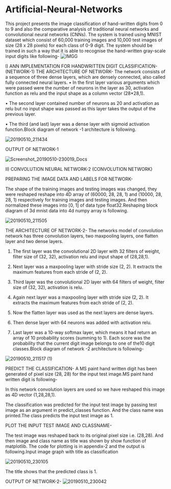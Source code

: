 # Artificial-Neural-Networks
This project presents the image classification of hand-written digits from 0 to 9 and also the comparative analysis of traditional neural networks and convolutional neural networks (CNNs). The system is trained using MNIST dataset which consist of 60,000 training images and 10,000 test images of size (28 x 28 pixels) for each class of 0-9 digit. The system should be trained in such a way that it is able to recognise the hand-written gray-scale input digits like following- ![IMGG](https://user-images.githubusercontent.com/43670329/57555373-becbf300-7391-11e9-918a-2a398dfe32ab.png)

I) ANN IMPLEMENTATION FOR HANDWRITTEN DIGIT CLASSIFICATION-(NETWORK-1)
THE ARCHITECTURE OF NETWORK- The network consists of a sequence of three dense layers, which are densely connected, also called fully connected neural layers.
•	In the first layer various arguments which were passed were the number of neurons in the layer as 30, activation function as relu and the input shape as a column vector (28*28,1).

•	The second layer contained number of neurons as 20 and activation as relu but no input shape was passed as this layer takes the output of the previous layer.

•	The third (and last) layer was a dense layer with sigmoid activation function.Block diagram of network -1 architecture is following.

![20190510_211434](https://user-images.githubusercontent.com/43670329/57540888-65e96400-736b-11e9-8fff-b27c1425c367.jpg)
 
 
OUTPUT OF NETWORK-1

![Screenshot_20190510-230019_Docs](https://user-images.githubusercontent.com/43670329/57545728-e367a100-7378-11e9-8fa4-e84b4f895301.jpg)

II) CONVOLUTION NEURAL NETWORK-2 (CONVOLUTION NETWORK)

PREPARING THE IMAGE DATA AND LABELS FOR NETWORK-

The shape of the training images and testing images was changed, they were reshaped reshape into 4D array of (60000, 28, 28, 1) and (10000, 28, 28, 1) respectively for training images and testing images. And then normalized these images into [0, 1] of data type float32.Reshaping block diagram of 3d mnist data into 4d numpy array is following.

![20190510_211505](https://user-images.githubusercontent.com/43670329/57541756-608d1900-736d-11e9-9fc6-53ee3fe98e9a.jpg)



THE ARCHITECTURE OF NETWORK-2- The networks model of convolution network has three convolution layers, two maxpooling layers, one flatten layer and two dense layers.

1.	The first layer was the convolutional 2D layer with 32 filters of weight, filter size of (32, 32), activation relu and input shape of (28,28,1).

2.	Next layer was a maxpooling layer with stride size (2, 2). It extracts the maximum features from each stride of (2, 2).

3.	Third layer was the convolutional 2D layer with 64 filters of weight, filter size of (32, 32), activation is relu.

4.	Again next layer was a maxpooling layer with stride size (2, 2). It extracts the maximum features from each stride of (2, 2).

5.	Now the flatten layer was used as the next layers are dense layers. 

6.	Then dense layer with 64 neurons was added with activation relu.

7.	Last layer was a 10-way softmax layer, which means it had return an array of 10 probability scores (summing to 1). Each score was the probability that the current digit image belongs to one of the10 digit classes.Block diagram of network -2 architecture is following-

![20190510_211517 (1)](https://user-images.githubusercontent.com/43670329/57541744-5ec35580-736d-11e9-9257-d630cc65f10e.jpg)

                                        





PREDICT THE CLASSIFICATION-
A MS paint hand written digit has been generated of pixel size (28, 28) for the input test image.MS paint hand written digit is following-

                                                                       
In this network convolution layers are used so we have reshaped this image as 4D vector (1,28,28,1).

The classification was predicted for the input test image by passing test image as an argument in predict_classes function. And the class name was printed.The class predicts the input test image as 1.




PLOT THE INPUT TEST IMAGE AND CLASSNAME-

The test image was reshaped back to its original pixel size i.e. (28,28). And then image and class name as title was shown by show function of matplotlib.
The code for plotting is in appendix-2 and the output is following.Input image graph with title as classification

![20190510_230105](https://user-images.githubusercontent.com/43670329/57545729-e367a100-7378-11e9-9511-3d6bd0d6ffc0.jpg)

The title shows that the predicted class is 1. 
 
OUTPUT OF NETWORK-2-
![20190510_230042](https://user-images.githubusercontent.com/43670329/57545731-e4003780-7378-11e9-957b-35869e95b3aa.jpg)
                  










 
              
